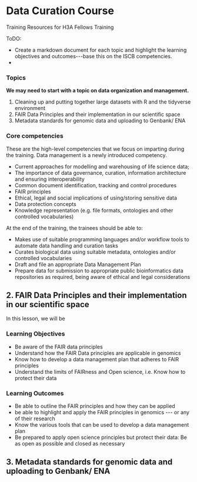 # Data Curation Course

Training Resources for H3A Fellows Training

ToDO:
- Create a markdown document for each topic and highlight the learning objectives and outcomes---base this on the ISCB competencies. 
- 
### Topics
**We may need to start with a topic on data organization and management.**

1. Cleaning up and putting together large datasets with R and the tidyverse environment
2. FAIR Data Principles and their implementation in our scientific space 
3. Metadata standards for genomic data and uploading to Genbank/ ENA

### Core competencies
These are the high-level competencies that we focus on imparting during the training. Data management is a newly introduced competency. 
- Current approaches for modelling and warehousing of life science data; 
- The importance of data governance, curation, information architecture and ensuring interoperability
- Common document identification, tracking and control procedures
- FAIR principles
- Ethical, legal and social implications of using/storing sensitive data
- Data protection concepts 
- Knowledge representation (e.g. file formats, ontologies and other controlled vocabularies)

At the end of the training, the trainees should be able to:
- Makes use of suitable programming languages and/or workflow tools to automate data handling and curation tasks
- Curates biological data using suitable metadata, ontologies and/or controlled vocabularies
- Draft and file an appropriate Data Management Plan
- Prepare data for submission to appropriate public bioinformatics data repositories as required, being aware of ethical and legal considerations

## 2. FAIR Data Principles and their implementation in our scientific space
In this lesson, we will be 
 
### Learning Objectives
- Be aware of the FAIR data principles
- Understand how the FAIR Data principles are applicable in genomics
- Know how to develop a data management plan that adheres to FAIR principles
- Understand the limits of FAIRness and Open science, i.e. Know how to protect their data


### Learning Outcomes
- Be able to outline the FAIR principles and how they can be applied
- be able to highlight and apply the FAIR principles in genomics --- or any of their research
- Know the various tools that can be used to develop a data management plan
- Be prepared to apply open science principles but protect their data: Be as open as possible and closed as necessary

## 3. Metadata standards for genomic data and uploading to Genbank/ ENA


